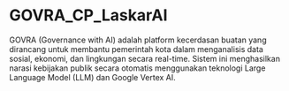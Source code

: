# GOVRA_CP_LaskarAI
GOVRA (Governance with AI) adalah platform kecerdasan buatan yang dirancang untuk membantu pemerintah kota dalam menganalisis data sosial, ekonomi, dan lingkungan secara real-time. Sistem ini menghasilkan narasi kebijakan publik secara otomatis menggunakan teknologi Large Language Model (LLM) dan Google Vertex AI.
